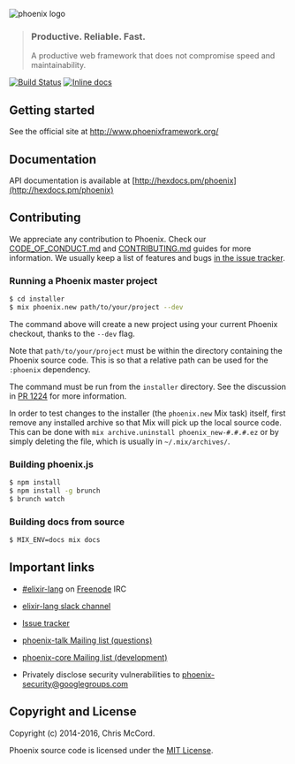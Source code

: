 ![phoenix logo](https://raw.githubusercontent.com/phoenixframework/phoenix/master/priv/static/phoenix.png)
> ### Productive. Reliable. Fast.
> A productive web framework that does not compromise speed and maintainability.

[![Build Status](https://api.travis-ci.org/phoenixframework/phoenix.svg)](https://travis-ci.org/phoenixframework/phoenix)
[![Inline docs](http://inch-ci.org/github/phoenixframework/phoenix.svg)](http://inch-ci.org/github/phoenixframework/phoenix)

## Getting started

See the official site at http://www.phoenixframework.org/

## Documentation

API documentation is available at [http://hexdocs.pm/phoenix](http://hexdocs.pm/phoenix)

## Contributing

We appreciate any contribution to Phoenix. Check our [CODE_OF_CONDUCT.md](CODE_OF_CONDUCT.md) and [CONTRIBUTING.md](CONTRIBUTING.md) guides for more information. We usually keep a list of features and bugs [in the issue tracker][4].

### Running a Phoenix master project

```bash
$ cd installer
$ mix phoenix.new path/to/your/project --dev
```

The command above will create a new project using your current Phoenix checkout, thanks to the `--dev` flag.

Note that `path/to/your/project` must be within the directory containing the Phoenix source code. This is so that a relative path can be used for the `:phoenix` dependency.

The command must be run from the `installer` directory. See the discussion in [PR 1224](https://github.com/phoenixframework/phoenix/pull/1224) for more information.

In order to test changes to the installer (the `phoenix.new` Mix task) itself, first remove any installed archive so that Mix will pick up the local source code.  This can be done with `mix archive.uninstall phoenix_new-#.#.#.ez` or by simply deleting the file, which is usually in `~/.mix/archives/`.

### Building phoenix.js

```bash
$ npm install
$ npm install -g brunch
$ brunch watch
```

### Building docs from source

```bash
$ MIX_ENV=docs mix docs
```

## Important links

* [#elixir-lang][1] on [Freenode][2] IRC
* [elixir-lang slack channel][3]
* [Issue tracker][4]
* [phoenix-talk Mailing list (questions)][5]
* [phoenix-core Mailing list (development)][6]
* Privately disclose security vulnerabilities to phoenix-security@googlegroups.com

  [1]: https://webchat.freenode.net/?channels=#elixir-lang
  [2]: http://www.freenode.net/
  [3]: https://elixir-slackin.herokuapp.com/
  [4]: https://github.com/phoenixframework/phoenix/issues
  [5]: http://groups.google.com/group/phoenix-talk
  [6]: http://groups.google.com/group/phoenix-core

## Copyright and License

Copyright (c) 2014-2016, Chris McCord.

Phoenix source code is licensed under the [MIT License](LICENSE.md).
